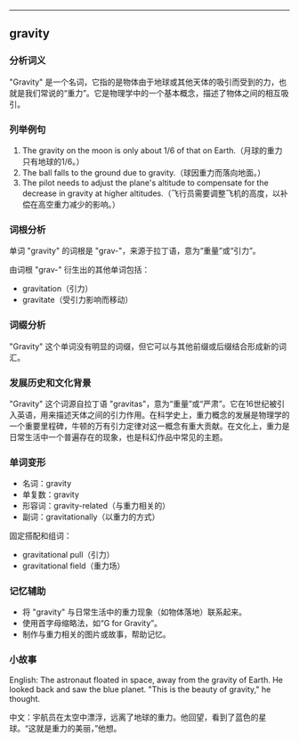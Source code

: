 
---------------
## gravity
### 分析词义
"Gravity" 是一个名词，它指的是物体由于地球或其他天体的吸引而受到的力，也就是我们常说的“重力”。它是物理学中的一个基本概念，描述了物体之间的相互吸引。

### 列举例句
1. The gravity on the moon is only about 1/6 of that on Earth.（月球的重力只有地球的1/6。）
2. The ball falls to the ground due to gravity.（球因重力而落向地面。）
3. The pilot needs to adjust the plane's altitude to compensate for the decrease in gravity at higher altitudes.（飞行员需要调整飞机的高度，以补偿在高空重力减少的影响。）

### 词根分析
单词 "gravity" 的词根是 "grav-"，来源于拉丁语，意为“重量”或“引力”。

由词根 "grav-" 衍生出的其他单词包括：
- gravitation（引力）
- gravitate（受引力影响而移动）

### 词缀分析
"Gravity" 这个单词没有明显的词缀，但它可以与其他前缀或后缀结合形成新的词汇。

### 发展历史和文化背景
"Gravity" 这个词源自拉丁语 "gravitas"，意为“重量”或“严肃”。它在16世纪被引入英语，用来描述天体之间的引力作用。在科学史上，重力概念的发展是物理学的一个重要里程碑，牛顿的万有引力定律对这一概念有重大贡献。在文化上，重力是日常生活中一个普遍存在的现象，也是科幻作品中常见的主题。

### 单词变形
- 名词：gravity
- 单复数：gravity
- 形容词：gravity-related（与重力相关的）
- 副词：gravitationally（以重力的方式）

固定搭配和组词：
- gravitational pull（引力）
- gravitational field（重力场）

### 记忆辅助
- 将 "gravity" 与日常生活中的重力现象（如物体落地）联系起来。
- 使用首字母缩略法，如“G for Gravity”。
- 制作与重力相关的图片或故事，帮助记忆。

### 小故事
English: The astronaut floated in space, away from the gravity of Earth. He looked back and saw the blue planet. "This is the beauty of gravity," he thought.

中文：宇航员在太空中漂浮，远离了地球的重力。他回望，看到了蓝色的星球。“这就是重力的美丽，”他想。

